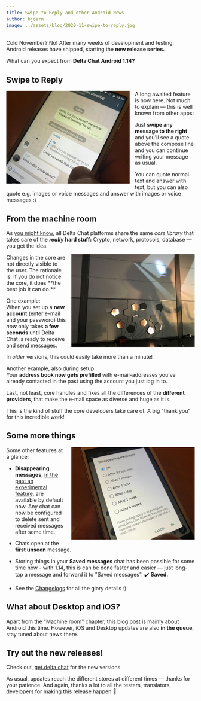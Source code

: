```yaml
---
title: Swipe to Reply and other Android News
author: bjoern
image: ../assets/blog/2020-11-swipe-to-reply.jpg
---
```


Cold November? No! After many weeks of development and testing,
Android releases have shipped, starting the **new release series.**

What can you expect from **Delta Chat Android 1.14?**


## Swipe to Reply

<img src="../assets/blog/2020-11-swipe-to-reply.jpg" width="330" style="float: left; clear:both; margin-right:1em; margin-bottom:.2em;" alt="User thumb shown swiping a message." />
A long awaited feature is now here.
Not much to explain — this is well known from other apps:

Just **swipe any message to the right**
and you'll see a quote above the compose line
and you can continue writing your message as usual.

You can quote normal text and answer with text,
but you can also quote e.g. images or voice messages
and answer with images or voice messages :)


## From the machine room

As [you might know](2019-05-08-xyiv#the-coming-delta-chat-rustocalypse),
all Delta Chat platforms share the same _core library_
that takes care of the **_really_ hard stuff:**
Crypto, network, protocols, database — you get the idea.

<img src="../assets/blog/2020-11-machine-room.jpg" width="330" style="float: right; clear:both; margin-left:1em; margin-bottom:.2em;" alt="Some art-like connected electronics on a shaded wall." />
Changes in the core are not directly visible to the user.
The rationale is:
If you do not notice the core, it does **the best job it can do.**

One example:  
When you set up a **new account**
(enter e-mail and your password)
this _now_ only takes **a few seconds** until Delta Chat
is ready to receive and send messages.

In _older_ versions, this could easily take more than a minute!

Another example, also during setup:  
Your **address book now gets prefilled** with e-mail-addresses
you've already contacted in the past using the account you just log in to.

Last, not least, core handles and fixes
all the differences of the **different providers**,
that make the e-mail space as diverse and huge as it is.

This is the kind of stuff the core developers take care of.
A big "thank you" for this incredible work!


## Some more things

<img src="../assets/blog/2020-11-disappearing.jpg" width="330" style="float: right; clear:both; margin-left:1em; margin-bottom:.2em;" alt="Phone screen showing alternatives for how long messages should be retained." />
Some other features at a glance:

* **Disappearing messages**,
  [in the past an experimental feature](2020-07-30-summer-update#disappearing-messages),
  are available by default now.
  Any chat can now be configured
  to delete sent and received messages after some time.

* Chats open at the **first unseen** message.

* Storing things in your **Saved messages** chat has been possible for some time now -
  with 1.14, this is can be done faster and easier —
  just long-tap a message and forward it to "Saved messages". ✔️ **Saved.**

* See the [Changelogs](download#changelogs) for all the glory details :)


## What about Desktop and iOS?

Apart from the "Machine room" chapter,
this blog post is mainly about Android this time.
However, iOS and Desktop updates are also **in the queue**,
stay tuned about news there.


## Try out the new releases!

Check out,
[get.delta.chat](https://get.delta.chat) for the new versions.

As usual, updates reach the different stores at different times — thanks for your patience.
And again, thanks a lot to all the testers, translators, developers for making this release happen 🙏
